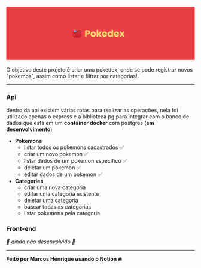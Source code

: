 ![pokedex.png](assets/pokedex.png)

O objetivo deste projeto é criar uma pokedex, onde se pode registrar novos "pokemos", assim como listar e filtrar por categorias!

---

### Api

dentro da api existem várias rotas para realizar as operações, nela foi utilizado apenas o express e a biblioteca pg para integrar com o banco de dados que está em um **container docker** com postgres (**em desenvolvimento**)

- **Pokemons**
    - listar todos os pokemons cadastrados ✅
    - criar um novo pokemon ✅
    - listar dados de um pokemon específico ✅
    - deletar um pokemon ✅
    - editar dados de um pokemon ✅
- **Categories**
    - criar uma nova categoria
    - editar uma categoria existente
    - deletar uma categoria
    - buscar todas as categorias
    - listar pokemons pela categoria

### Front-end

*🚧 ainda não desenvolvido 🚧*

---

**Feito por Marcos Henrique usando o Notion 🔥**
